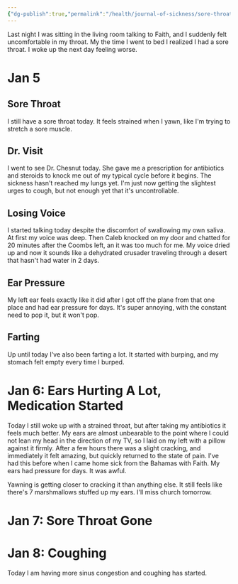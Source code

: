 ```yaml
---
{"dg-publish":true,"permalink":"/health/journal-of-sickness/sore-throat-jan-1-9/","tags":["timeline","sick"]}
---
```



Last night I was sitting in the living room talking to Faith, and I suddenly felt uncomfortable in my throat. My the time I went to bed I realized I had a sore throat. I woke up the next day feeling worse.

# Jan 5

## Sore Throat

I still have a sore throat today. It feels strained when I yawn, like I'm trying to stretch a sore muscle. 

## Dr. Visit

I went to see Dr. Chesnut today. She gave me a prescription for antibiotics and steroids to knock me out of my typical cycle before it begins. The sickness hasn't reached my lungs yet. I'm just now getting the slightest urges to cough, but not enough yet that it's uncontrollable.

## Losing Voice

I started talking today despite the discomfort of swallowing my own saliva. At first my voice was deep. Then Caleb knocked on my door and chatted for 20 minutes after the Coombs left, an it was too much for me. My voice dried up and now it sounds like a dehydrated crusader traveling through a desert that hasn't had water in 2 days.

## Ear Pressure

My left ear feels exactly like it did after I got off the plane from that one place and had ear pressure for days. It's super annoying, with the constant need to pop it, but it won't pop.

## Farting

Up until today I've also been farting a lot. It started with burping, and my stomach felt empty every time I burped.

# Jan 6: Ears Hurting A Lot, Medication Started

Today I still woke up with a strained throat, but after taking my antibiotics it feels much better. My ears are almost unbearable to the point where I could not lean my head in the direction of my TV, so I laid on my left with a pillow against it firmly. After a few hours there was a slight cracking, and immediately it felt amazing, but quickly returned to the state of pain. I've had this before when I came home sick from the Bahamas with Faith. My ears had pressure for days. It was awful.

Yawning is getting closer to cracking it than anything else. It still feels like there's 7 marshmallows stuffed up my ears. I'll miss church tomorrow. 

# Jan 7: Sore Throat Gone

# Jan 8: Coughing

Today I am having more sinus congestion and coughing has started.